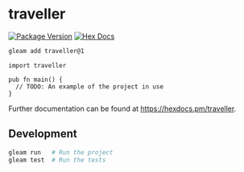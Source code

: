 # traveller

[![Package Version](https://img.shields.io/hexpm/v/traveller)](https://hex.pm/packages/traveller)
[![Hex Docs](https://img.shields.io/badge/hex-docs-ffaff3)](https://hexdocs.pm/traveller/)

```sh
gleam add traveller@1
```
```gleam
import traveller

pub fn main() {
  // TODO: An example of the project in use
}
```

Further documentation can be found at <https://hexdocs.pm/traveller>.

## Development

```sh
gleam run   # Run the project
gleam test  # Run the tests
```
